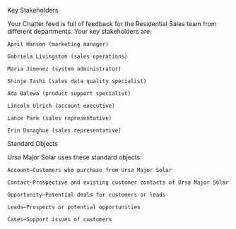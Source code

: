 Key Stakeholders

Your Chatter feed is full of feedback for the Residential Sales team from different departments. Your key stakeholders are:

    April Hansen (marketing manager)

    Gabriela Livingston (sales operations)

    Maria Jimenez (system administrator)

    Shinje Tashi (sales data quality specialist)

    Ada Balewa (product support specialist)

    Lincoln Ulrich (account executive)

    Lance Park (sales representative)

    Erin Donaghue (sales representative)

Standard Objects

Ursa Major Solar uses these standard objects:

    Account—Customers who purchase from Ursa Major Solar

    Contact—Prospective and existing customer contacts of Ursa Major Solar

    Opportunity—Potential deals for customers or leads

    Leads—Prospects or potential opportunities

    Cases—Support issues of customers

